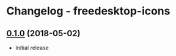 Changelog - freedesktop-icons
===

## [0.1.0](https://github.com/bastimeyer/freedesktop-icons/releases/tag/0.1.0) (2018-05-02)

- Initial release
